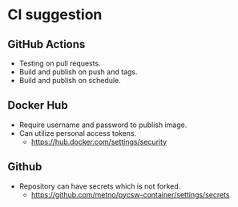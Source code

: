 # CI suggestion

## GitHub Actions

* Testing on pull requests.
* Build and publish on push and tags.
* Build and publish on schedule.

## Docker Hub

* Require username and password to publish image.
* Can utilize personal access tokens.
    * https://hub.docker.com/settings/security

## Github

* Repository can have secrets which is not forked.
    * https://github.com/metno/pycsw-container/settings/secrets

